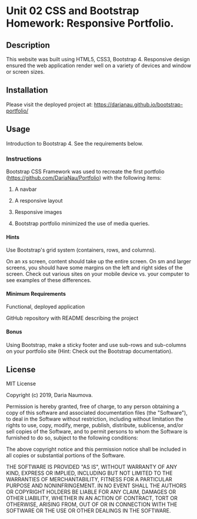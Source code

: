 # Unit 02 CSS and Bootstrap Homework: Responsive Portfolio.

## Description

This website was built using HTML5, CSS3, Bootstrap 4. Responsive design ensured the web application render well on a variety of devices and window or screen sizes. 

## Installation

Please visit the deployed project at:
https://darianau.github.io/bootstrap-portfolio/

## Usage

Introduction to Bootstrap 4. See the requirements below.

### Instructions

Bootstrap CSS Framework was used to recreate the first portfolio (https://github.com/DariaNau/Portfolio) with the following items:

1. A navbar

2. A responsive layout

3. Responsive images

4. Bootstrap portfolio minimized the use of media queries.

#### Hints

Use Bootstrap's grid system (containers, rows, and columns).

On an xs screen, content should take up the entire screen. On sm and larger screens, you should have some margins on the left and right sides of the screen. Check out various sites on your mobile device vs. your computer to see examples of these differences.

#### Minimum Requirements

Functional, deployed application

GitHub repository with README describing the project

#### Bonus

Using Bootstrap, make a sticky footer and use sub-rows and sub-columns on your portfolio site (Hint: Check out the Bootstrap documentation).

## License

MIT License

Copyright (c) 2019, Daria Naumova.

Permission is hereby granted, free of charge, to any person obtaining a copy
of this software and associated documentation files (the "Software"), to deal
in the Software without restriction, including without limitation the rights
to use, copy, modify, merge, publish, distribute, sublicense, and/or sell
copies of the Software, and to permit persons to whom the Software is
furnished to do so, subject to the following conditions:

The above copyright notice and this permission notice shall be included in all
copies or substantial portions of the Software.

THE SOFTWARE IS PROVIDED "AS IS", WITHOUT WARRANTY OF ANY KIND, EXPRESS OR
IMPLIED, INCLUDING BUT NOT LIMITED TO THE WARRANTIES OF MERCHANTABILITY,
FITNESS FOR A PARTICULAR PURPOSE AND NONINFRINGEMENT. IN NO EVENT SHALL THE
AUTHORS OR COPYRIGHT HOLDERS BE LIABLE FOR ANY CLAIM, DAMAGES OR OTHER
LIABILITY, WHETHER IN AN ACTION OF CONTRACT, TORT OR OTHERWISE, ARISING FROM,
OUT OF OR IN CONNECTION WITH THE SOFTWARE OR THE USE OR OTHER DEALINGS IN THE
SOFTWARE.
